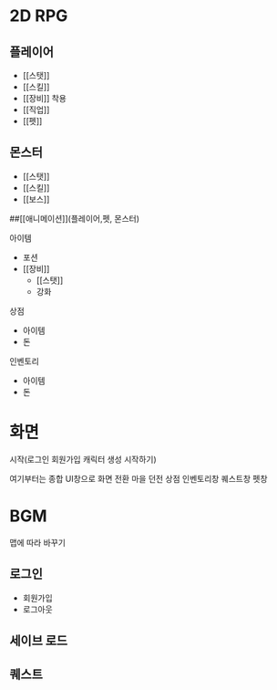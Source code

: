 
# 2D RPG

## 플레이어
- [[스탯]]
- [[스킬]]
- [[장비]] 착용
- [[직업]]
- [[펫]]



## 몬스터
- [[스탯]]
- [[스킬]]
- [[보스]]

##[[애니메이션]](플레이어,펫, 몬스터)


아이템
- 포션
- [[장비]]
	- [[스탯]]
	- 강화

상점
- 아이템
- 돈

인벤토리
- 아이템
- 돈

# 화면
시작(로그인 회원가입 캐릭터 생성 시작하기)

여기부터는 종합 UI창으로 화면 전환
마을
던전
상점
인벤토리창
퀘스트창
펫창

# BGM
맵에 따라 바꾸기


## 로그인
- 회원가입
- 로그아웃

## 세이브 로드

## 퀘스트